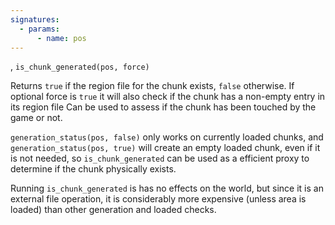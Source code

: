 ```yaml
---
signatures:
  - params:
      - name: pos
---
```


, `is_chunk_generated(pos, force)`

Returns `true` if the region file for the chunk exists, `false` otherwise. If
optional force is `true` it will also check if the chunk has a non-empty entry
in its region file Can be used to assess if the chunk has been touched by the
game or not.

`generation_status(pos, false)` only works on currently loaded chunks, and
`generation_status(pos, true)` will create an empty loaded chunk, even if it is
not needed, so `is_chunk_generated` can be used as a efficient proxy to
determine if the chunk physically exists.

Running `is_chunk_generated` is has no effects on the world, but since it is an
external file operation, it is considerably more expensive (unless area is
loaded) than other generation and loaded checks.
